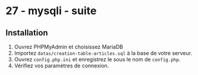 # 27 - mysqli - suite

## Installation

1) Ouvrez PHPMyAdmin et choisissez MariaDB
2) Importez `datas/creation-table-articles.sql` à la base de votre serveur.
3) Ouvrez `config.php.ini` et enregistrez le sous le nom de `config.php`. 
4) Vérifiez vos paramètres de connexion.
